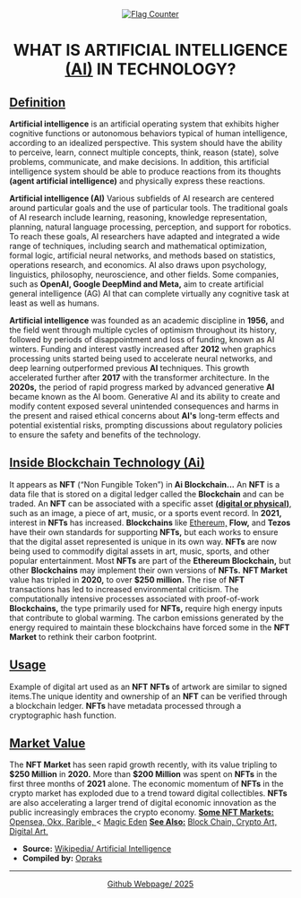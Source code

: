 <script type="text/javascript" src="https://files.coinmarketcap.com/static/widget/coinMarquee.js"></script><div id="coinmarketcap-widget-marquee" coins="1027,28321,2396,6210,4943,6993" currency="USD" theme="light" transparent="false" show-symbol-logo="true"></div>

<center><a href="https://info.flagcounter.com/00WA"><img src="https://s01.flagcounter.com/count2/00WA/bg_030000/txt_FFFFFF/border_FFFFFF/columns_8/maxflags_16/viewers_0/labels_1/pageviews_0/flags_0/percent_0/" alt="Flag Counter" border="0"></a></center>

<center><h1>WHAT IS ARTIFICIAL INTELLIGENCE <u>(AI)</u> IN TECHNOLOGY?</h1></center>

<h2><u>Definition</u></h2>
<b>Artificial intelligence</b> is an artificial operating system that exhibits higher cognitive functions or autonomous behaviors typical of human intelligence, according to an idealized perspective. This system should have the ability to perceive, learn, connect multiple concepts, think, reason (state), solve problems, communicate, and make decisions. In addition, this artificial intelligence system should be able to produce reactions from its thoughts <b>(agent artificial intelligence)</b> and physically express these reactions.

<b>Artificial intelligence (AI)</b> Various subfields of AI research are centered around particular goals and the use of particular tools. The traditional goals of AI research include learning, reasoning, knowledge representation, planning, natural language processing, perception, and support for robotics. To reach these goals, AI researchers have adapted and integrated a wide range of techniques, including search and mathematical optimization, formal logic, artificial neural networks, and methods based on statistics, operations research, and economics. AI also draws upon psychology, linguistics, philosophy, neuroscience, and other fields. Some companies, such as <b>OpenAI, Google DeepMind and Meta,</b> aim to create artificial general intelligence (AG) AI that can complete virtually any cognitive task at least as well as humans.

<b>Artificial intelligence</b> was founded as an academic discipline in <b>1956,</b> and the field went through multiple cycles of optimism throughout its history, followed by periods of disappointment and loss of funding, known as AI winters.  Funding and interest vastly increased after <b>2012</b> when graphics processing units started being used to accelerate neural networks, and deep learning outperformed previous <b>AI</b> techniques. This growth accelerated further after <b>2017</b> with the transformer architecture. In the <b>2020s,</b> the period of rapid progress marked by advanced generative <b>AI</b> became known as the AI boom. Generative AI and its ability to create and modify content exposed several unintended consequences and harms in the present and raised ethical concerns about <b>AI's</b> long-term effects and potential existential risks, prompting discussions about regulatory policies to ensure the safety and benefits of the technology.


<h2><u>Inside Blockchain Technology (Ai)</u></h2>
It appears as <b>NFT</b> (“Non Fungible Token”) in <b>Ai Blockchain...</b> An <b>NFT</b> is a data file that is stored on a digital ledger called the <b>Blockchain</b> and can be traded. An <b>NFT</b> can be associated with a specific asset <b><u>(digital or physical)</u></b>, such as an image, a piece of art, music, or a sports event record. In <b>2021,</b> interest in <b>NFTs</b> has increased. <b>Blockchains</b> like <u>Ethereum,</u> <b>Flow,</b> and <b>Tezos</b> have their own standards for supporting <b>NFTs,</b> but each works to ensure that the digital asset represented is unique in its own way. <b>NFTs</b> are now being used to commodify digital assets in art, music, sports, and other popular entertainment. Most <b>NFTs</b> are part of the <b>Ethereum Blockchain,</b> but other <b>Blockchains</b> may implement their own versions of <b>NFTs.</b> <b>NFT Market</b> value has tripled in <b>2020,</b> to over <b>$250 million.</b> The rise of <b>NFT</b> transactions has led to increased environmental criticism. The computationally intensive processes associated with proof-of-work <b>Blockchains,</b> the type primarily used for <b>NFTs,</b> require high energy inputs that contribute to global warming. The carbon emissions generated by the energy required to maintain these blockchains have forced some in the <b>NFT Market</b> to rethink their carbon footprint.

<h2><u>Usage</u></h2>
Example of digital art used as an <b>NFT</b>
<b>NFTs</b> of artwork are similar to signed items.The unique identity and ownership of an <b>NFT</b> can be verified through a blockchain ledger. <b>NFTs</b> have metadata processed through a cryptographic hash function.

<h2><u>Market Value</u></h2>
The <b>NFT Market</b> has seen rapid growth recently, with its value tripling to <b>$250 Million</b> in <b>2020.</b> More than <b>$200 Million</b> was spent on <b>NFTs</b> in the first three months of <b>2021</b> alone. The economic momentum of <b>NFTs</b> in the crypto market has exploded due to a trend toward digital collectibles. <b>NFTs</b> are also accelerating a larger trend of digital economic innovation as the public increasingly embraces the crypto economy. <b><u>Some NFT Markets:</u></b> <a href="https://opensea.io/" target="_blank">Opensea, </a><a href="https://web3.okx.com/" target="_blank">Okx, </a> <a href="https://rarible.com/" target="_blank">Rarible, </a>< <a href="https://magiceden.io/" target="_blank">Magic Eden</a> <b><u>See Also:</u></b> <a href="https://tr.wikipedia.org/wiki/Blok_zinciri" target="_blank">Block Chain, </a> <a href="https://tr.wikipedia.org/wiki/Kripto_sanat" target="_blank">Crypto Art, </a> <a href="https://tr.wikipedia.org/wiki/Dijital_Sanat" target="_blank">Digital Art, </a>

- <b>Source:</b> <a href="https://en.wikipedia.org/wiki/Artificial_intelligence" target="_blank"> Wikipedia/ Artificial Intelligence</a>
- <b>Compiled by:</b> <a href="https://opensea.io/collection/nft-ai-opraks" target="_blank"> Opraks</a>
<hr>
<center><a href="https://www.timeanddate.com/calendar/" target="_blank">Github Webpage/ 2025</a></center>
<script type="text/javascript" src="https://platform-api.sharethis.com/js/sharethis.js#property=67540d39231a330012e9230e&product=sticky-share-buttons&source=platform" async="async"></script>
